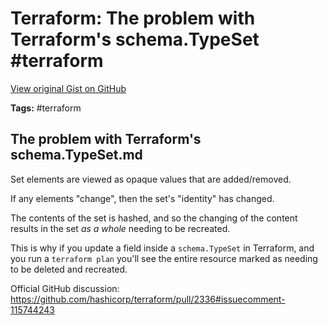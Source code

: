 # Terraform: The problem with Terraform's schema.TypeSet #terraform

[View original Gist on GitHub](https://gist.github.com/Integralist/3443beeb64e19a62b879739e854ef885)

**Tags:** #terraform

## The problem with Terraform's schema.TypeSet.md

Set elements are viewed as opaque values that are added/removed. 

If any elements "change", then the set's "identity" has changed. 

The contents of the set is hashed, and so the changing of the content results in the set _as a whole_ needing to be recreated.

This is why if you update a field inside a `schema.TypeSet` in Terraform, and you run a `terraform plan` you'll see the entire resource marked as needing to be deleted and recreated.

Official GitHub discussion: https://github.com/hashicorp/terraform/pull/2336#issuecomment-115744243

